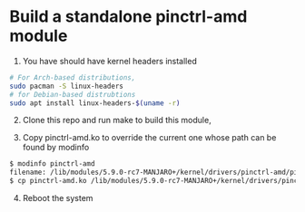 # Build a standalone pinctrl-amd module

1. You have should have kernel headers installed
```bash
# For Arch-based distributions,
sudo pacman -S linux-headers
# for Debian-based distrubtions
sudo apt install linux-headers-$(uname -r)
```
2. Clone this repo and run make to build this module,

3. Copy pinctrl-amd.ko to override the current one whose path can be found by modinfo
```bash
$ modinfo pinctrl-amd
filename: /lib/modules/5.9.0-rc7-MANJARO+/kernel/drivers/pinctrl-amd/pinctrl-amd.ko.xz
$ cp pinctrl-amd.ko /lib/modules/5.9.0-rc7-MANJARO+/kernel/drivers/pinctrl-amd/pinctrl-amd.ko.xz
```
4. Reboot the system
